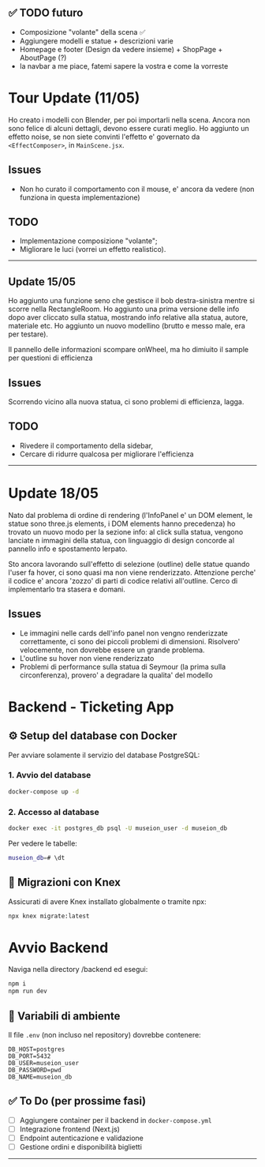 ## ✅ TODO futuro
- Composizione "volante" della scena ✅
- Aggiungere modelli e statue + descrizioni varie
- Homepage e footer (Design da vedere insieme) + ShopPage + AboutPage (?)
- la navbar a me piace, fatemi sapere la vostra e come la vorreste

# Tour Update (11/05)

Ho creato i modelli con Blender, per poi importarli nella scena. 
Ancora non sono felice di alcuni dettagli, devono essere curati meglio.
Ho aggiunto un effetto noise, se non siete convinti l'effetto e' governato da `<EffectComposer>`, in `MainScene.jsx`.

## Issues
- Non ho curato il comportamento con il mouse, e' ancora da vedere (non funziona in questa implementazione)

## TODO
- Implementazione composizione "volante";
- Migliorare le luci (vorrei un effetto realistico).

***
## Update 15/05
Ho aggiunto una funzione seno che gestisce il bob destra-sinistra mentre si scorre
nella RectangleRoom. Ho aggiunto una prima versione delle info dopo aver cliccato sulla statua, mostrando info relative alla statua, autore, materiale etc.
Ho aggiunto un nuovo modellino (brutto e messo male, era per testare).

Il pannello delle informazioni scompare onWheel, ma ho dimiuito il sample per questioni di efficienza

## Issues
Scorrendo vicino alla nuova statua, ci sono problemi di efficienza, lagga.

## TODO
- Rivedere il comportamento della sidebar,
- Cercare di ridurre qualcosa per migliorare l'efficienza

***
# Update 18/05

Nato dal problema di ordine di rendering (l'InfoPanel e' un DOM element, le statue sono three.js elements, i DOM elements hanno precedenza)
ho trovato un nuovo modo per la sezione info: al click sulla statua, vengono lanciate n immagini della statua, con linguaggio di design concorde al pannello info
e spostamento lerpato.

Sto ancora lavorando sull'effetto di selezione (outline) delle statue quando l'user fa hover, ci sono quasi ma non viene renderizzato. Attenzione perche' il codice e' ancora 'zozzo' di parti di codice relativi all'outline.
Cerco di implementarlo tra stasera e domani.


## Issues
- Le immagini nelle cards dell'info panel non vengno renderizzate correttamente, ci sono dei piccoli problemi di dimensioni. Risolvero' velocemente, non dovrebbe essere un grande problema.
- L'outline su hover non viene renderizzato
- Problemi di performance sulla statua di Seymour (la prima sulla circonferenza), provero' a degradare la qualita' del modello


# Backend - Ticketing App

## ⚙️ Setup del database con Docker

Per avviare solamente il servizio del database PostgreSQL:

### 1. Avvio del database

```bash
docker-compose up -d
```

### 2. Accesso al database

```bash
docker exec -it postgres_db psql -U museion_user -d museion_db
```
Per vedere le tabelle:
```bash
museion_db=# \dt
```


## 🌱 Migrazioni con Knex

Assicurati di avere Knex installato globalmente o tramite npx:

```bash
npx knex migrate:latest
```

# Avvio Backend

Naviga nella directory /backend ed esegui:
```bash
npm i
npm run dev
```

## 🔐 Variabili di ambiente

Il file `.env` (non incluso nel repository) dovrebbe contenere:

```
DB_HOST=postgres
DB_PORT=5432
DB_USER=museion_user
DB_PASSWORD=pwd
DB_NAME=museion_db
```

## ✅ To Do (per prossime fasi)

* [ ] Aggiungere container per il backend in `docker-compose.yml`
* [ ] Integrazione frontend (Next.js)
* [ ] Endpoint autenticazione e validazione
* [ ] Gestione ordini e disponibilità biglietti

---
